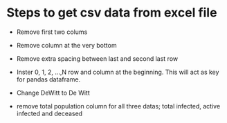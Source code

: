 # Steps to get csv data from excel file

- Remove first two colums

- Remove column at the very bottom

- Remove extra spacing between last and second last row

- Inster 0, 1, 2, ...,N row and column at the beginning. This will act as key for pandas dataframe.

- Change DeWitt to De Witt

- remove total population column for all three datas; total infected, active infected and deceased
